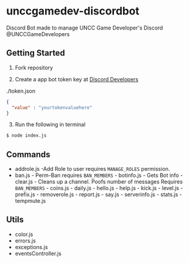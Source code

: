# unccgamedev-discordbot
Discord Bot made to manage UNCC Game Developer's Discord @UNCCGameDevelopers

## Getting Started

1. Fork repository

2. Create a app bot token key at [Discord Developers](https://discordapp.com/developers/applications/me)

./token.json
```json
{
  "value" : "yourtokenvaluehere"
}
```

3. Run the following in terminal

```bash
$ node index.js
```

## Commands
- addrole.js -Add Role to user requires `MANAGE_ROLES` permission.                                                                                                                                                                                         
- ban.js - Perm-Ban requires `BAN_MEMBERS`                                                                                                                                                                                                - botinfo.js - Gets Bot info                                                                                                                                                                                            - clear.js - Cleans up a channel. Poofs number of messages Requires `BAN_MEMBERS`                                                                                                                                                                                                - coins.js                                                                                                                                                                                             - daily.js                                                                                                                                                                                             - hello.js                                                                                                                                                                                             - help.js                                                                                                                                                                                          - kick.js                                                                                                                                                                                        - level.js                                                                                                                                                                                          - prefix.js                                                                                                                                                                                            - removerole.js                                                                                                                                                                                       - report.js                                                                                                                                                                                           - say.js                                                                                                                                                                                              - serverinfo.js                                                                                                                                                                                       - stats.js                                                                                                                                                                                        - tempmute.js

## Utils
- color.js
- errors.js
- exceptions.js
- eventsController.js
